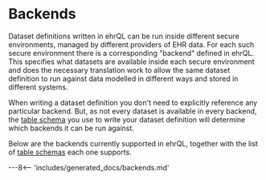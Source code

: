 # Backends

Dataset definitions written in ehrQL can be run inside different secure
environments, managed by different providers of EHR data. For each such
secure environment there is a corresponding "backend" defined in ehrQL.
This specifies what datasets are available inside each secure
environment and does the necessary translation work to allow the same
dataset definition to run against data modelled in different ways and
stored in different systems.

When writing a dataset definition you don't need to explicitly reference
any particular backend. But, as not every dataset is available in every
backend, the [table schema](../schemas/) you use to write your dataset
definition will determine which backends it can be run against.

Below are the backends currently supported in ehrQL, together with the
list of [table schemas](../schemas/) each one supports.


---8<-- 'includes/generated_docs/backends.md'
